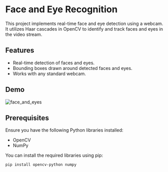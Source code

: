 # Face and Eye Recognition

This project implements real-time face and eye detection using a webcam. It utilizes Haar cascades in OpenCV to identify and track faces and eyes in the video stream.

## Features
- Real-time detection of faces and eyes.
- Bounding boxes drawn around detected faces and eyes.
- Works with any standard webcam.

## Demo
![face_and_eyes](https://github.com/user-attachments/assets/ba34582a-d004-4bba-8fc5-36e22c7f0804)

## Prerequisites
Ensure you have the following Python libraries installed:

- OpenCV
- NumPy

You can install the required libraries using pip:

```bash
pip install opencv-python numpy
